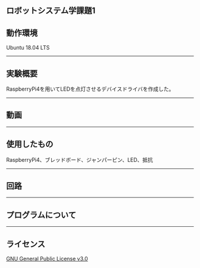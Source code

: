 **ロボットシステム学課題1**
---

動作環境
---
Ubuntu 18.04 LTS

---

実験概要
---
RaspberryPi4を用いてLEDを点灯させるデバイスドライバを作成した。

---

動画
---

---

使用したもの
---
RaspberryPi4、ブレッドボード、ジャンパーピン、LED、抵抗

---

回路
---

---

プログラムについて
---

---

ライセンス
---
[GNU General Public License v3.0](https://github.com/uvershuta/RobotSystem1/blob/main/COPYING)




